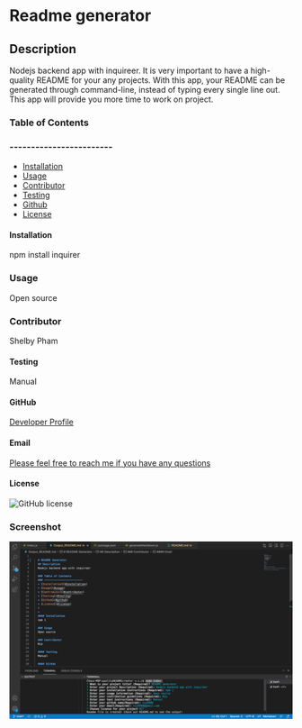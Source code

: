 
  # Readme generator

  ## Description 
  Nodejs backend app with inquireer.
  It is very important to have a high-quality README for your any projects.
  With this app, your README can be generated through command-line, instead of typing every single line out. This app will provide you more time to work on project.



  ### Table of Contents
  ### ------------------------
  * [Installation](#installation)
  * [Usage](#usage)
  * [Contributor](#contributor)
  * [Testing](#testing)
  * [Github](#github)
  * [License](#license)
  
  #### Installation
  npm install inquirer

  ### Usage 
  Open source

  ### Contributor
  Shelby Pham

  #### Testing
  Manual

  #### GitHub
  [Developer Profile](https://github.com/ncp)

  #### Email
  <a href="mailto:ncp9988@gmail.com"> Please feel free to reach me if you have any questions</a>

  #### License

  ![GitHub license](https://img.shields.io/badge/license-MIT-blue.svg)

  ### Screenshot
  ![Screenshot](https://github.com/ncp9988/qualityREADMEcreator/blob/main/Screen%20Shot%202021-12-12%20at%207.05.34%20PM.png)

  




